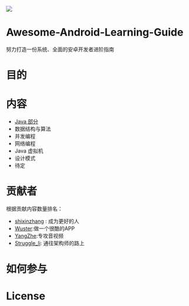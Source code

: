 
![](https://avatars3.githubusercontent.com/u/32798425?s=400&u=e2ad1a5a21fc71ff2f8511866395beca599656f9&v=4)

# Awesome-Android-Learning-Guide

努力打造一份系统、全面的安卓开发者进阶指南

# 目的

# 内容


- [Java 部分](java/README.md)
- 数据结构与算法
- 并发编程
- 网络编程
- Java 虚拟机
- 设计模式
- 待定

# 贡献者

根据贡献内容数量排名：

- [shixinzhang](https://github.com/shixinzhang) : 成为更好的人
- [Wuster](https://github.com/wuster2015):做一个很酷的APP
- [YangZhe](https://github.com/StudyLifeTime):专攻音视频
- [Struggle_li](https://github.com/LiPingStruggle): 通往架构师的路上
# 如何参与


# License

